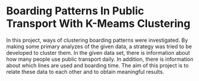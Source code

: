 # Boarding Patterns In Public Transport With K-Meams Clustering
In this project, ways of clustering boarding patterns were investigated. By making some primary analyzes of the given data, a strategy was tried to be developed to cluster them. In the given data set, there is information about how many people use public transport daily. In addition, there is information about which lines are used and boarding time. The aim of this project is to relate these data to each other and to obtain meaningful results.
